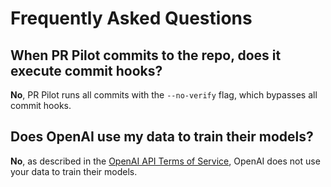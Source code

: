 # Frequently Asked Questions

## When PR Pilot commits to the repo, does it execute commit hooks?

**No**, PR Pilot runs all commits with the `--no-verify` flag, which bypasses all commit hooks.

## Does OpenAI use my data to train their models?
**No**, as described in the [OpenAI API Terms of Service](https://help.openai.com/en/articles/5722486-how-your-data-is-used-to-improve-model-performance#h_6dea59578a), OpenAI does not use your data to train their models.